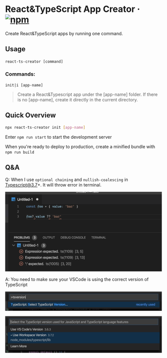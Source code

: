 # React&TypeScript App Creator &middot; [![npm](https://img.shields.io/npm/v/react-ts-creator.svg)](https://www.npmjs.com/package/react-ts-creator)

Create React&TypeScript apps by running one command. 

## Usage
`
react-ts-creator [command]
`

### Commands:
`
init|i [app-name]
`

> Create a React&Typescript app under the [app-name] folder. If there is no [app-name], create it 
directly in the current directory.

## Quick Overview

``` sh
npx react-ts-creator init [app-name]
```
Enter `npm run start` to start the development server

When you're ready to deploy to production, create a minified bundle with `npm run build`

## Q&A

Q: When I use `optional chaining` and `nullish-coalescing` in Typescript@3.7+.
It will throw error in terminal.

![](./assets/0.png)

A: You need to make sure your VSCode is using the correct version of TypeScript

![](./assets/1.png)

![](./assets/2.png)